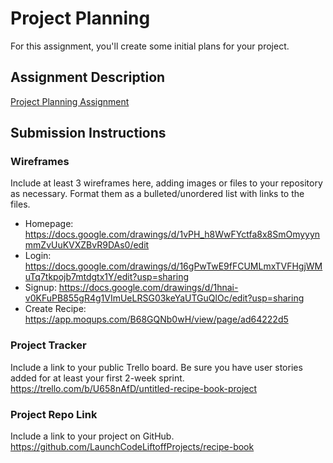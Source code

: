 # Project Planning
For this assignment, you'll create some initial plans for your project.

## Assignment Description
[Project Planning Assignment](https://education.launchcode.org/liftoff/modules/assignments/project-planning)

## Submission Instructions

### Wireframes

Include at least 3 wireframes here, adding images or files to your repository as necessary. Format them as a bulleted/unordered list with links to the files.
* Homepage: https://docs.google.com/drawings/d/1vPH_h8WwFYctfa8x8SmOmyyynmmZvUuKVXZBvR9DAs0/edit
* Login: https://docs.google.com/drawings/d/16gPwTwE9fFCUMLmxTVFHgjWMuTq7tkpojb7mtdgtx1Y/edit?usp=sharing
* Signup: https://docs.google.com/drawings/d/1hnai-v0KFuPB855gR4g1VImUeLRSG03keYaUTGuQlOc/edit?usp=sharing
* Create Recipe: https://app.moqups.com/B68GQNb0wH/view/page/ad64222d5

### Project Tracker

Include a link to your public Trello board. Be sure you have user stories added for at least your first 2-week sprint.
https://trello.com/b/U658nAfD/untitled-recipe-book-project

### Project Repo Link

Include a link to your project on GitHub.
https://github.com/LaunchCodeLiftoffProjects/recipe-book
